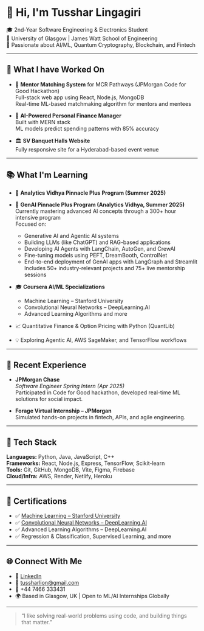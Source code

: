 # 👋 Hi, I'm Tusshar Lingagiri

🎓 2nd-Year Software Engineering & Electronics Student  
📍 University of Glasgow | James Watt School of Engineering  
🧠 Passionate about AI/ML, Quantum Cryptography, Blockchain, and Fintech

---

## 🔭 What I have Worked On 

- 🤝 **Mentor Matching System** for MCR Pathways (JPMorgan Code for Good Hackathon)  
  Full-stack web app using React, Node.js, MongoDB  
  Real-time ML-based matchmaking algorithm for mentors and mentees

- 💸 **AI-Powered Personal Finance Manager**  
  Built with MERN stack  
  ML models predict spending patterns with 85% accuracy

- 🏛️ **SV Banquet Halls Website**  
  Fully responsive site for a Hyderabad-based event venue

---

## 📚 What I'm Learning

- 🧠 **Analytics Vidhya Pinnacle Plus Program (Summer 2025)**  
- 🧠 **GenAI Pinnacle Plus Program (Analytics Vidhya, Summer 2025)**  
  Currently mastering advanced AI concepts through a 300+ hour intensive program  
  Focused on:
  - Generative AI and Agentic AI systems  
  - Building LLMs (like ChatGPT) and RAG-based applications  
  - Developing AI Agents with LangChain, AutoGen, and CrewAI  
  - Fine-tuning models using PEFT, DreamBooth, ControlNet  
  - End-to-end deployment of GenAI apps with LangGraph and Streamlit  
  Includes 50+ industry-relevant projects and 75+ live mentorship sessions

- 🎓 **Coursera AI/ML Specializations**  
  - Machine Learning – Stanford University  
  - Convolutional Neural Networks – DeepLearning.AI  
  - Advanced Learning Algorithms and more

- 📈 Quantitative Finance & Option Pricing with Python (QuantLib)  
- 💡 Exploring Agentic AI, AWS SageMaker, and TensorFlow workflows

---

## 💼 Recent Experience

- **JPMorgan Chase**  
  *Software Engineer Spring Intern (Apr 2025)*  
  Participated in Code for Good hackathon, developed real-time ML solutions for social impact.

- **Forage Virtual Internship – JPMorgan**  
  Simulated hands-on projects in fintech, APIs, and agile engineering.

---

## 🧰 Tech Stack

**Languages:** Python, Java, JavaScript, C++  
**Frameworks:** React, Node.js, Express, TensorFlow, Scikit-learn  
**Tools:** Git, GitHub, MongoDB, Vite, Figma, Firebase  
**Cloud/Infra:** AWS, Render, Netlify, Heroku  

---

## 📜 Certifications

- ✅ [Machine Learning – Stanford University](https://coursera.org/share/V2436I2F7MR5)  
- ✅ [Convolutional Neural Networks – DeepLearning.AI](https://coursera.org/share/ZCA9MEJKSYM1)  
- ✅ Advanced Learning Algorithms – DeepLearning.AI  
- ✅ Regression & Classification, Supervised Learning, and more

---

## 🌐 Connect With Me

- 💼 [LinkedIn](https://www.linkedin.com/in/tussharlingagiri)  
- 📧 tussharlion@gmail.com  
- 📱 +44 7466 333431   
- 🌍 Based in Glasgow, UK | Open to ML/AI Internships Globally

---

> “I like solving real-world problems using code, and building things that matter.”
